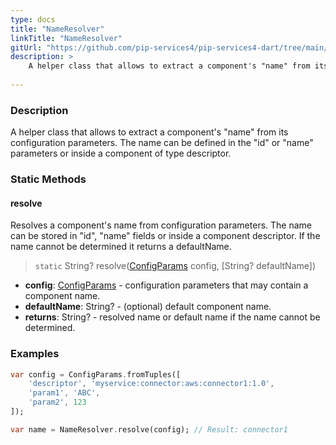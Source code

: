 ```yaml
---
type: docs
title: "NameResolver"
linkTitle: "NameResolver"
gitUrl: "https://github.com/pip-services4/pip-services4-dart/tree/main/pip-services4-components-dart"
description: > 
    A helper class that allows to extract a component's "name" from its configuration parameters.
    
---
```

### Description
A helper class that allows to extract a component's "name" from its configuration parameters.
The name can be defined in the "id" or "name" parameters or inside a component of type descriptor.

### Static Methods

#### resolve
Resolves a component's name from configuration parameters.
The name can be stored in "id", "name" fields or inside a component descriptor.
If the name cannot be determined it returns a defaultName.

> `static` String? resolve([ConfigParams](../config_params) config, [String? defaultName])

- **config**: [ConfigParams](../config_params) - configuration parameters that may contain a component name.
- **defaultName**: String? - (optional) default component name.
- **returns**: String? - resolved name or default name if the name cannot be determined.

### Examples

```dart
var config = ConfigParams.fromTuples([
    'descriptor', 'myservice:connector:aws:connector1:1.0',
    'param1', 'ABC',
    'param2', 123
]);

var name = NameResolver.resolve(config); // Result: connector1
```
